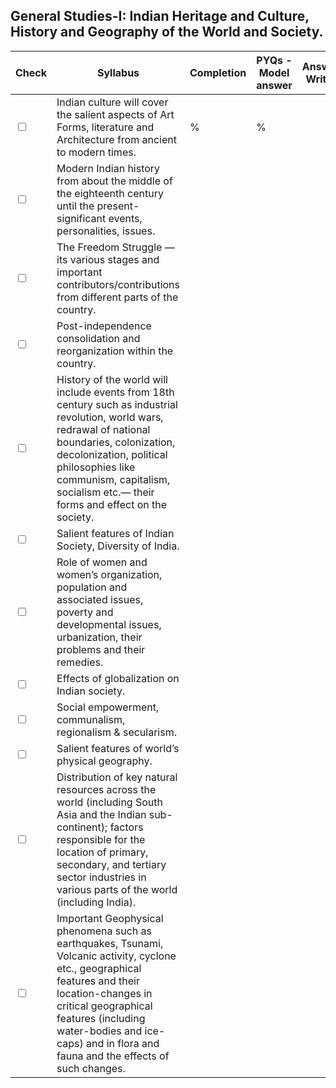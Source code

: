 ## General Studies-I: Indian Heritage and Culture, History and Geography of the World and Society.

| **Check** | **Syllabus**                                                                                                                                                                                                                                                                    | **Completion** | **PYQs - Model answer** | **Answers Written** | **Revisions** |
| --------- | ------------------------------------------------------------------------------------------------------------------------------------------------------------------------------------------------------------------------------------------------------------------------------- | -------------- | ----------------------- | ------------------- | ------------- |
| <input type="checkbox" unchecked id="bc662a">     | Indian culture will cover the salient aspects of Art Forms, literature and Architecture from ancient to modern times.                                                                                                                                                           | %              | %                       |                     |               |
| <input type="checkbox" unchecked id="bc4cf2">     | Modern Indian history from about the middle of the eighteenth century until the present- significant events, personalities, issues.                                                                                                                                             |                |                         |                     |               |
| <input type="checkbox" unchecked id="4ddf2c">     | The Freedom Struggle — its various stages and important contributors/contributions from different parts of the country.                                                                                                                                                         |                |                         |                     |               |
| <input type="checkbox" unchecked id="1e9afc">     | Post-independence consolidation and reorganization within the country.                                                                                                                                                                                                          |                |                         |                     |               |
| <input type="checkbox" unchecked id="107dcf">     | History of the world will include events from 18th century such as industrial revolution, world wars, redrawal of national boundaries, colonization, decolonization, political philosophies like communism, capitalism, socialism etc.— their forms and effect on the society.  |                |                         |                     |               |
| <input type="checkbox" unchecked id="98abe5">     | Salient features of Indian Society, Diversity of India.                                                                                                                                                                                                                         |                |                         |                     |               |
| <input type="checkbox" unchecked id="c7a2bf">     | Role of women and women’s organization, population and associated issues, poverty and developmental issues, urbanization, their problems and their remedies.                                                                                                                    |                |                         |                     |               |
| <input type="checkbox" unchecked id="b12ad5">     | Effects of globalization on Indian society.                                                                                                                                                                                                                                     |                |                         |                     |               |
| <input type="checkbox" unchecked id="736472">     | Social empowerment, communalism, regionalism & secularism.                                                                                                                                                                                                                      |                |                         |                     |               |
| <input type="checkbox" unchecked id="dcea57">     | Salient features of world’s physical geography.                                                                                                                                                                                                                                 |                |                         |                     |               |
| <input type="checkbox" unchecked id="45664b">     | Distribution of key natural resources across the world (including South Asia and the Indian sub-continent); factors responsible for the location of primary, secondary, and tertiary sector industries in various parts of the world (including India).                         |                |                         |                     |               |
| <input type="checkbox" unchecked id="8ef363">     | Important Geophysical phenomena such as earthquakes, Tsunami, Volcanic activity, cyclone etc., geographical features and their location-changes in critical geographical features (including water-bodies and ice-caps) and in flora and fauna and the effects of such changes. |                |                         |                     |               |
